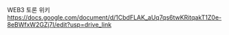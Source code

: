 WEB3 토론 위키
https://docs.google.com/document/d/1CbdFLAK_aUq7qs6twKRitqakT1Z0e-8eBWfxW2GZj7I/edit?usp=drive_link
